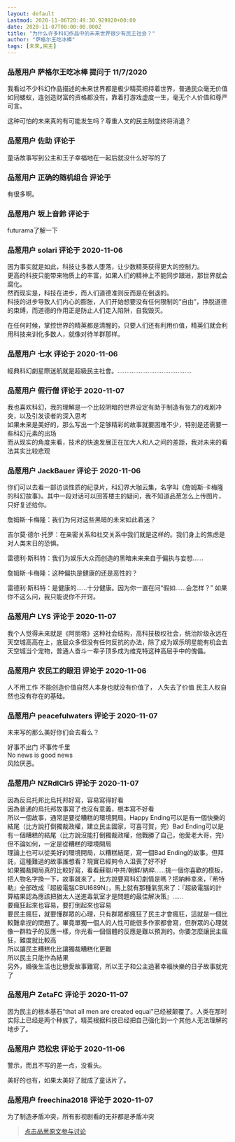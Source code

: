 ```yaml
---
layout: default
Lastmod: 2020-11-06T20:49:30.929820+00:00
date: 2020-11-07T00:00:00.000Z
title: "为什么许多科幻作品中的未来世界很少有民主社会？"
author: "萨格尔王吃冰棒"
tags: [未来,民主]
---
```



### 品葱用户 **萨格尔王吃冰棒** 提问于 11/7/2020
    
我看过不少科幻作品描述的未来世界都是极少精英把持着世界，普通民众毫无价值如同蝼蚁，连创造财富的资格都没有，靠着打游戏虚度一生，毫无个人价值和尊严可言。  
  
这种可怕的未来真的有可能发生吗？尊重人文的民主制度终将消退？
    
                

### 品葱用户 **佐助** 评论于 
        
童话故事写到公主和王子幸福地在一起后就没什么好写的了
        
                

### 品葱用户 **正确的随机组合** 评论于 
        
有很多啊。
        
                

### 品葱用户 **坂上音鈴** 评论于 
        
futurama了解一下
        
                

### 品葱用户 **solari** 评论于 2020-11-06
        
因为事实就是如此，科技让多数人堕落，让少数精英获得更大的控制力。  
更高的科技只能带来物质上的丰富，如果人们的精神上不能同步跟进，那世界就会腐化。  
然而现实是，科技在进步，而人们道德准则反而是在倒退的。  
科技的进步导致人们内心的膨胀，人们开始想要没有任何限制的“自由”，挣脱道德的束缚，而道德的作用正是防止人们走入陷阱，自我毁灭。  
  
在任何时候，掌控世界的精英都是清醒的，只要人们还有利用价值，精英们就会利用科技来训化多数人，就像对待羊群那样。
        
                

### 品葱用户 **七水** 评论于 2020-11-06
        
經典科幻劇星際迷航就是超級民主社會。..........................................
        
                

### 品葱用户 **假行僧** 评论于 2020-11-07
        
我也喜欢科幻，我的理解是一个比较阴暗的世界设定有助于制造有张力的戏剧冲突，以及引发读者的深入思考  
如果未来是美好的，那么写出一个足够精彩的故事就要困难不少，特别是还需要一些科幻元素的出场  
而从现实的角度来看，技术的快速发展正在加大人和人之间的差距，我对未来的看法其实比较悲观
        
                

### 品葱用户 **JackBauer** 评论于 2020-11-06
        
你们可以去看一部访谈性质的纪录片，科幻界大咖云集，名字叫《詹姆斯·卡梅隆的科幻故事》。其中一段对话可以回答楼主的疑问，我不知道品葱怎么上传图片，只好复述给你。  
  
  
詹姆斯·卡梅隆：我们为何对这些黑暗的未来如此着迷？  
  
吉尔莫·德尔·托罗：在亲密关系和社交关系中我们就是这样的。我们身上的焦虑是对人类末日的恐惧。  
  
雷德利·斯科特：我们为娱乐大众而创造的黑暗未来来自于偏执与妄想……  
  
詹姆斯·卡梅隆：这种偏执是健康的还是恶性的？  
  
雷德利·斯科特：是健康的……十分健康。因为你一直在问“假如……会怎样？” 如果你不这么问，我只能说你不开窍。
        
                

### 品葱用户 **LYS** 评论于 2020-11-07
        
我个人觉得未来就是《阿丽塔》这种社会结构，高科技极权社会，统治阶级永远在天空城高高在上，底层众多但没有任何反抗的办法，除了成为娱乐明星能有机会去天空城当个宠物，普通人奋斗一辈子顶多成为维克特这种高层手中的傀儡。
        
                

### 品葱用户 **农民工的眼泪** 评论于 2020-11-06
        
人不用工作 不能创造价值自然人本身也就没有价值了， 人失去了价值 民主人权自然也没有存在的基础。
        
                

### 品葱用户 **peacefulwaters** 评论于 2020-11-07
        
未来写的那么美好你们会去看么？  
  
好事不出门 坏事传千里  
No news is good news  
风险厌恶。
        
                

### 品葱用户 **NZRdlClr5** 评论于 2020-11-07
        
因為反烏托邦比烏托邦好寫，容易寫得好看  
因為普通的烏托邦故事寫了也沒有意義，根本寫不好看  
所以一個故事，通常是要從糟糕的環境開局。Happy Ending可以是有一個快樂的結尾（比方說打倒獨裁政權，建立民主國家，可喜可賀，完）Bad Ending可以是有一個糟糕的結尾（比方說沒能打倒獨裁政權，他戰勝了自己，他愛老大哥，完）但不論如何，一定是從糟糕的環境開局  
理論上也可以從美好的環境開局，以糟糕結尾，寫一個Bad Ending的故事。但拜託，這種難過的故事誰想看？現實已經夠令人沮喪了好不好  
如果獨裁開局真的比較好寫，看看蘇聯/中共/朝鮮/納粹……挑一個你喜歡的模板，把人物名字換一下，故事就來了。比方說要寫科幻劇情是嗎？把納粹拿來，『希特勒』全部改成『超級電腦CBUI689N』，馬上就有那種氣氛來了：『超級電腦的計算結果認為應該把猶太人送進毒氣室才是問題的最佳解決策』……  
要瘋狂起來也容易，要打倒起來也容易  
要民主瘋狂，就要懂群眾的心理，只有群眾都瘋狂了民主才會瘋狂，這就是一個比較難拿捏的問題了。畢竟單獨一個人的人性可能很多作家都會寫，但群眾的心理就像一群粒子的反應一樣，你光看一個個體的反應是難以預測的。你要怎麼讓民主瘋狂，難度就比較高  
所以讓民主糟糕化比讓獨裁糟糕化更難  
所以民主只能作為結果  
另外，婚後生活也比戀愛故事難寫，所以王子和公主過著幸福快樂的日子故事就完了
        
                

### 品葱用户 **ZetaFC** 评论于 2020-11-07
        
因为民主的根本基石“that all men are created equal"已经被颠覆了。人类在那时实际上已经是两个种族了。精英根据科技已经把自己强化到一个其他人无法理解的地步了。
        
                

### 品葱用户 **范松忠** 评论于 2020-11-06
        
警示，而且不写的差一点，没看头。  
  
美好的也有，如果太美好了就成了童话片了。
        
                

### 品葱用户 **freechina2018** 评论于 2020-11-07
        
为了制造矛盾冲突，所有影视剧看的无非都是矛盾冲突
        
                





> [点击品葱原文参与讨论](https://pincong.rocks/question/33157)

